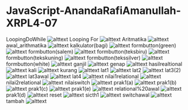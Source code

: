 # JavaScript-AnandaRafiAmanullah-XRPL4-07
LoopingDoWhile
![alttext](https://github.com/Anandarafi/JavaScript-AnandaRafiAmanullah-XRPL4-07/blob/master/LoopingDoWhile.PNG)
Looping For
![alttext](https://github.com/Anandarafi/JavaScript-AnandaRafiAmanullah-XRPL4-07/blob/master/LoopingFor.PNG)
Aritmatika
![alttext](https://github.com/Anandarafi/JavaScript-AnandaRafiAmanullah-XRPL4-07/blob/master/aritmatika.PNG)
awal_arithmatika
![alttext](https://github.com/Anandarafi/JavaScript-AnandaRafiAmanullah-XRPL4-07/blob/master/awal_aritmatika.PNG)
kalkulator(bagi)
![alttext](https://github.com/Anandarafi/JavaScript-AnandaRafiAmanullah-XRPL4-07/blob/master/bagi.PNG)
formbutton(green)
![alttext](https://github.com/Anandarafi/JavaScript-AnandaRafiAmanullah-XRPL4-07/blob/master/formbutton(green).PNG)
formbutton(salem)
![alttext](https://github.com/Anandarafi/JavaScript-AnandaRafiAmanullah-XRPL4-07/blob/master/formbutton(salem).PNG)
formbutton(teksbiru)
![alttext](https://github.com/Anandarafi/JavaScript-AnandaRafiAmanullah-XRPL4-07/blob/master/formbutton(teksbiru).PNG)
formbutton(tekskuning)
![alttext](https://github.com/Anandarafi/JavaScript-AnandaRafiAmanullah-XRPL4-07/blob/master/formbutton(tekskuning).PNG)
formbutton(tekssilver)
![alttext](https://github.com/Anandarafi/JavaScript-AnandaRafiAmanullah-XRPL4-07/blob/master/formbutton(tekssilver).PNG)
formbutton(white)
![alttext](https://github.com/Anandarafi/JavaScript-AnandaRafiAmanullah-XRPL4-07/blob/master/formbutton(white).PNG)
ganjil
![alttext](https://github.com/Anandarafi/JavaScript-AnandaRafiAmanullah-XRPL4-07/blob/master/ganjil.PNG)
genap
![alttext](https://github.com/Anandarafi/JavaScript-AnandaRafiAmanullah-XRPL4-07/blob/master/genap.PNG)
hasilrealtional
![alttext](https://github.com/Anandarafi/JavaScript-AnandaRafiAmanullah-XRPL4-07/blob/master/hasilrealtional.PNG)
kali
![alttext](https://github.com/Anandarafi/JavaScript-AnandaRafiAmanullah-XRPL4-07/blob/master/kali.PNG)
kurang
![alttext](https://github.com/Anandarafi/JavaScript-AnandaRafiAmanullah-XRPL4-07/blob/master/kurang.PNG)
lat1
![alttext](https://github.com/Anandarafi/JavaScript-AnandaRafiAmanullah-XRPL4-07/blob/master/lat1.PNG)
lat2
![alttext](https://github.com/Anandarafi/JavaScript-AnandaRafiAmanullah-XRPL4-07/blob/master/lat2.PNG)
lat3(2)
![alttext](https://github.com/Anandarafi/JavaScript-AnandaRafiAmanullah-XRPL4-07/blob/master/lat3(2).PNG)
lat3awal
![alttext](https://github.com/Anandarafi/JavaScript-AnandaRafiAmanullah-XRPL4-07/blob/master/lat3awal.PNG)
lat4
![alttext](https://github.com/Anandarafi/JavaScript-AnandaRafiAmanullah-XRPL4-07/blob/master/lat4.PNG)
nilai1relational
![alttext](https://github.com/Anandarafi/JavaScript-AnandaRafiAmanullah-XRPL4-07/blob/master/nilai1relational.PNG)
nilai2relational
![alttext](https://github.com/Anandarafi/JavaScript-AnandaRafiAmanullah-XRPL4-07/blob/master/nilai2relational.PNG)
nilaiswitch
![alttext](https://github.com/Anandarafi/JavaScript-AnandaRafiAmanullah-XRPL4-07/blob/master/nilaiswitch.PNG)
prak1(a)
![alttext](https://github.com/Anandarafi/JavaScript-AnandaRafiAmanullah-XRPL4-07/blob/master/prak1(a).PNG)
prak1(b)
![alttext](https://github.com/Anandarafi/JavaScript-AnandaRafiAmanullah-XRPL4-07/blob/master/prak1(b).PNG)
prak1(c)
![alttext](https://github.com/Anandarafi/JavaScript-AnandaRafiAmanullah-XRPL4-07/blob/master/prak1(c).PNG)
prak1(e)
![alttext](https://github.com/Anandarafi/JavaScript-AnandaRafiAmanullah-XRPL4-07/blob/master/prak1(e).PNG)
relational%20awal
![alttext](https://github.com/Anandarafi/JavaScript-AnandaRafiAmanullah-XRPL4-07/blob/master/relational%20awal.PNG)
prak1(d)
![alttext](https://github.com/Anandarafi/JavaScript-AnandaRafiAmanullah-XRPL4-07/blob/master/prak1(d).PNG)
reset
![alttext](https://github.com/Anandarafi/JavaScript-AnandaRafiAmanullah-XRPL4-07/blob/master/reset.PNG)
sicth1
![alttext](https://github.com/Anandarafi/JavaScript-AnandaRafiAmanullah-XRPL4-07/blob/master/sicth1.PNG)
switchawal
![alttext](https://github.com/Anandarafi/JavaScript-AnandaRafiAmanullah-XRPL4-07/blob/master/switchawal.PNG)
tambah
![alttext](https://github.com/Anandarafi/JavaScript-AnandaRafiAmanullah-XRPL4-07/blob/master/tambah.PNG)
